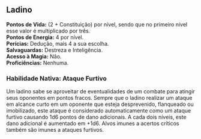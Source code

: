 ## Ladino <a id="ladino"></a>

**Pontos de Vida:** (2 + Constituição) por nível, sendo que no primeiro nível esse valor é multiplicado por três.</br>
**Pontos de Energia:** 4 por nível.</br>
**Perícias:** Dedução, mais 4 a sua escolha.</br>
**Salvaguardas:** Destreza e Inteligência.</br>
**Acesso à Magia:** Não.</br>
**Proficiências:** Nenhuma.</br>

### Habilidade Nativa: Ataque Furtivo
Um ladino sabe se aproveitar de eventualidades de um combate para atingir seus oponentes em pontos fracos. Sempre que o ladino realizar um ataque em alcance curto em um oponente que esteja desprevenido, flanqueado ou imobilizado, este ataque é considerado automaticamente como um ataque furtivo causando 1d6 pontos de dano adicionais. A cada dois níveis, este dano adicional é aumentado em +1d6. Alvos imunes a acertos críticos também são imunes a ataques furtivos.